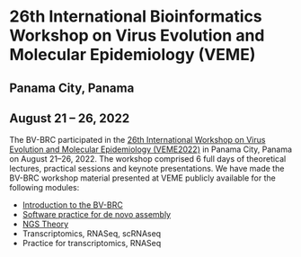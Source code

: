 # 26th International Bioinformatics Workshop on Virus Evolution and Molecular Epidemiology (VEME)

## Panama City, Panama

## August 21 – 26, 2022

The BV-BRC participated in the [26th International Workshop on Virus Evolution and Molecular Epidemiology (VEME2022)](https://veme-fiocruzbr.ceri.africa/veme/) in Panama City, Panama on August 21–26, 2022. The workshop comprised 6 full days of theoretical lectures, practical sessions and keynote presentations. We have made the BV-BRC workshop material presented at VEME publicly available for the following modules:

* [Introduction to the BV-BRC](../../../_static/workshops/VEME2022_BV-BRC_overview_final.pdf)
* [Software practice for de novo assembly](../../../_static/workshops/VEME2022_BV-BRC_tutorial_final.pdf)
* [NGS Theory](../../../_static/workshops/NGS_Overview_Scheuermann_AUG2022_final.pdf)
* Transcriptomics, RNASeq, scRNAseq
* Practice for transcriptomics, RNASeq 